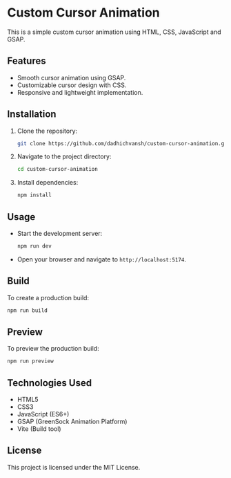 # Custom Cursor Animation

This is a simple custom cursor animation using HTML, CSS, JavaScript and GSAP.

## Features

- Smooth cursor animation using GSAP.
- Customizable cursor design with CSS.
- Responsive and lightweight implementation.

## Installation

1. Clone the repository:
   ```bash
   git clone https://github.com/dadhichvansh/custom-cursor-animation.git
   ```
2. Navigate to the project directory:
   ```bash
   cd custom-cursor-animation
   ```
3. Install dependencies:
   ```bash
   npm install
   ```

## Usage

- Start the development server:
  ```bash
  npm run dev
  ```
- Open your browser and navigate to `http://localhost:5174`.

## Build

To create a production build:

```bash
npm run build
```

## Preview

To preview the production build:

```bash
npm run preview
```

## Technologies Used

- HTML5
- CSS3
- JavaScript (ES6+)
- GSAP (GreenSock Animation Platform)
- Vite (Build tool)

## License

This project is licensed under the MIT License.
